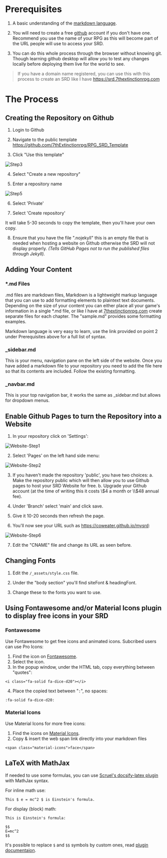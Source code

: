 # Prerequisites

1. A basic understanding of the [markdown language](https://www.markdownguide.org/basic-syntax/).

2. You will need to create a free [github](https://github.com/) account if you don't have one. Recommend you use the name of your RPG as this will become part of the URL people will use to access your SRD. 

3. You can do this whole process through the browser without knowing git. Though  learning github desktop will allow you to test any changes locally before deploying them live for the world to see.

> If you have a domain name registered, you can use this with this process to create an SRD like I have https://srd.7thextinctionrpg.com

# The Process

## Creating the Repository on Github

1. Login to Github

2. Navigate to the public template https://github.com/7thExtinctionrpg/RPG_SRD_Template

3. Click "Use this template"

![Step3](_media/Step3.png)

4. Select "Create a new repository"

5. Enter a repository name

![Step5](_media/Step5.png)

6. Select 'Private' 

7. Select 'Create repository'

It will take 5-30 seconds to copy the template, then you'll have your own copy.

8. Ensure that you have the file ".nojekyll" this is an empty file that is needed when hosting a website on Github otherwise the SRD will not display properly. *(Tells GitHub Pages not to run the published files through Jekyll).*


## Adding Your Content

### *.md Files

.md files are markdown files, Markdown is a lightweight markup language that you can use to add formatting elements to plaintext text documents. Depending on the size of your content you can either place all your game's information in a single *.md file, or like I have at [7thextinctionrpg.com](https://7thextinctionrpg.com) create separate files for each chapter. The "sample.md" provides some formatting examples. 

Markdown language is very easy to learn, use the link provided on point 2 under Prerequisites above for a full list of syntax. 

### _sidebar.md

This is your menu, navigation pane on the left side of the website. Once you have added a markdown file to your repository you need to add the file here so that its contents are included. Follow the existing formatting.

### _navbar.md

This is your top navigation bar, it works the same as _sidebar.md but allows for dropdown menus.

## Enable Github Pages to turn the Repository into a Website

1. In your repository click on 'Settings':

![Website-Step1](_media/Website-Step1.png)

2. Select 'Pages' on the left hand side menu:

![Website-Step2](_media/Website-Step2.png)

3. If you haven't made the repository 'public', you have two choices:
    a. Make the repository public which will then allow you to use Github pages to host your SRD Website for free.
    b. Upgrade your Github account (at the time of writing this it costs \\$4 a month or \\$48 annual fee).

4. Under 'Branch' select 'main' and click save.

5. Give it 10-20 seconds then refresh the page.

6. You'll now see your URL such as https://coweater.github.io/mysrd:

![Website-Step6](_media/Website-Step6.png)

7. Edit the "CNAME" file and change its URL as seen before.


## Changing Fonts

1. Edit the `/_assets/style.css` file.

2. Under the "body section" you'll find siteFont & headingFont.

3. Change these to the fonts you want to use.


## Using Fontawesome and/or Material Icons plugin to display free icons in your SRD

### Fontawesome

Use Fontawesome to get free icons and animated icons. Subcribed users can use Pro Icons:

1. Find the icon on [Fontawesome](https://fontawesome.com/icons).
2. Select the icon.
3. In the popup window, under the HTML tab, copy everything between "quotes":

```EXAMPLE
<i class="fa-solid fa-dice-d20"></i>
```

4. Place the copied text between "`:`", no spaces:

```EXAMPLE
:fa-solid fa-dice-d20:
```

### Material Icons

Use Material Icons for more free icons:

1. Find the icons on [Material Icons](https://fonts.google.com/icons).
2. Copy & insert the web span link directly into your markdown files

```markup
<span class="material-icons">face</span>
```

## LaTeX with MathJax

If needed to use some formulas, you can use [Scruel's docsify-latex plugin][1] with MathJax syntax.

For inline math use:

```EXAMPLE
This $ e = mc^2 $ is Einstein's formula.
```

For display (block) math:

```EXAMPLE
This is Einstein's formula:

$$
E=mc^2
$$
```

It's possible to replace `$` and `$$` symbols by custom ones, read [plugin documentaion][1].

[1]: https://scruel.github.io/docsify-latex